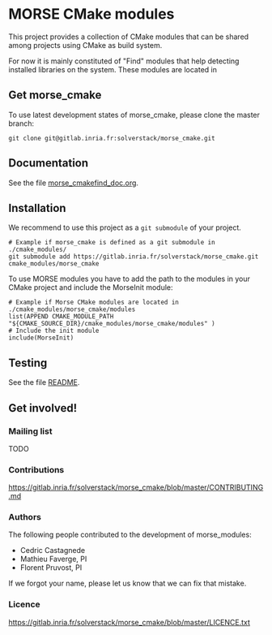 MORSE CMake modules
====================

This project provides a collection of CMake modules that can be shared
among projects using CMake as build system.

For now it is mainly constituted of "Find" modules that help detecting
installed libraries on the system. These modules are located in

Get morse_cmake
---------------------

To use latest development states of morse_cmake, please clone the
master branch:

    git clone git@gitlab.inria.fr:solverstack/morse_cmake.git

Documentation
---------------------

See the file [morse_cmakefind_doc.org](modules/find/morse_cmakefind_doc.org).

Installation
---------------------

We recommend to use this project as a `git submodule` of your project.

    # Example if morse_cmake is defined as a git submodule in ./cmake_modules/
    git submodule add https://gitlab.inria.fr/solverstack/morse_cmake.git cmake_modules/morse_cmake

To use MORSE modules you have to add the path to the modules in your
CMake project and include the MorseInit module:

    # Example if Morse CMake modules are located in ./cmake_modules/morse_cmake/modules
    list(APPEND CMAKE_MODULE_PATH "${CMAKE_SOURCE_DIR}/cmake_modules/morse_cmake/modules" )
    # Include the init module
    include(MorseInit)

Testing
---------------------

See the file [README](modules/find/tests/README.md).

Get involved!
---------------------

### Mailing list

TODO

### Contributions

https://gitlab.inria.fr/solverstack/morse_cmake/blob/master/CONTRIBUTING.md

### Authors

The following people contributed to the development of morse_modules:
  * Cedric Castagnede
  * Mathieu Faverge, PI
  * Florent Pruvost, PI

If we forgot your name, please let us know that we can fix that mistake.

### Licence

https://gitlab.inria.fr/solverstack/morse_cmake/blob/master/LICENCE.txt
